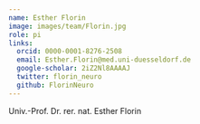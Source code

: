 ```yaml
---
name: Esther Florin
image: images/team/Florin.jpg
role: pi
links:
  orcid: 0000-0001-8276-2508
  email: Esther.Florin@med.uni-duesseldorf.de
  google-scholar: 2iZ2Nl8AAAAJ
  twitter: florin_neuro
  github: FlorinNeuro
---
```


Univ.-Prof. Dr. rer. nat. Esther Florin
